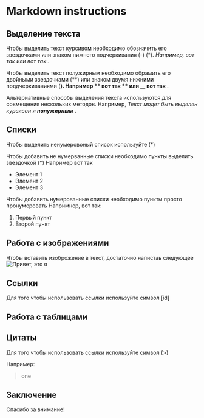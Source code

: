 # Markdown instructions 

## Выделение текста
Чтобы выделить текст курсивом необходимо обозначить его звездочками или знаком нижнего подчеркивания (-) (*). *Например, *вот так* или _вот так_ .*

Чтобы выделить текст полужирным необходимо обрамить его двойными звездочками (**) или знаком двумя нижними поддчеркиваниями (__). Например ** вот так **  или __ вот так__ .

Альтернативные способы выделения текста используются для совмещения нескольких методов. Например, _Текст модет быть выделен курсивои и **полужирным**_ .

## Списки
Чтобы выделить ненумеровоный список используйте (*)

Чтобы добавить не нумерванные списки необходимо пункты выделить звездочкой (*)
Например вот так 
* Элемент 1
* Элемент 2 
* Элемент 3

Чтобы добавить нумерованные списки необходимо пункты просто пронумеровать 
Напримнер, вот так:
1. Первый  пункт 
2. Второй пункт 

## Работа с изображениями 

Чтобы вставить изоброжение в текст, достаточно напистаь следующее ![Привет, это я](me.JPG)
## Ссылки 
Для того чтобы использовать ссылки используйте символ [id]

## Работа с таблицами 

## Цитаты
Для того чтобы использовать ссылки используйте символ (>)

Например:
>one

## Заключение
Спасибо за внимание!
